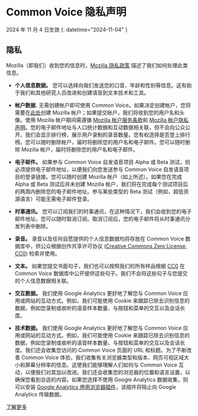 # Common Voice 隐私声明 

2024 年 11 月 4 日生效 {: datetime="2024-11-04" }

## 隐私

Mozilla（即我们）收到您的信息时，[Mozilla 隐私政策](https://www.mozilla.org/privacy) 描述了我们如何处理此类信息。

* **个人信息数据。** 您可以选择向我们发送您的口音、年龄和性别等信息。这有助于我们和其他研究人员改进和创建语音到文本技术和工具。

* **帐户数据.** 无需创建帐户即可使用 Common Voice。如果决定创建帐户，您将需要在[此处](https://commonvoice.mozilla.org/login)创建 Mozilla 帐户；如果提交帐户，我们将收到您的用户名和头像。使用 Mozilla 帐户期间需遵循 [Mozilla 帐户服务条款](https://www.mozilla.org/about/legal/terms/services/)和 [Mozilla 帐户隐私声明](https://www.mozilla.org/privacy/mozilla-accounts/)。您的电子邮件地址与人口统计数据和互动数据相关联，但不会向公众公开。我们会显示排行榜，展示用户录制的录音数量。您有权选择是否登上排行榜。您可以随时删除帐户，届时将删除您的用户名和电子邮件。您可以随时删除 Mozilla 帐户，届时将删除您的用户名和电子邮件。

* **电子邮件。** 如果参与 Common Voice 自发语音项目 Alpha 或 Beta 测试，则必须提供电子邮件地址，以便我们向您发送参与 Common Voice 自发语音项目的登录链接。您可以随时创建 Mozilla 帐户（如上所述）。如果您在完成 Alpha 或 Beta 测试后并未创建 Mozilla 帐户，我们将在完成每个测试项目后的两周内删除您的电子邮件地址。参与某些类型的 Beta 测试（例如，超低资源语言）可能无需电子邮件登录。

* **时事通讯。** 您可以订阅我们的时事通讯，在这种情况下，我们会收到您的电子邮件地址。您可以随时取消订阅。取消订阅后，您的电子邮件将从时事通讯分发列表中删除。

* **录音。** 录音以及任何自愿提供的个人信息数据均将存放在 Common Voice 数据库中，供公众根据创作共享许可协议 ([Creative Commons Zero License, CC0](https://creativecommons.org/publicdomain/zero/1.0/)) 检索并使用。

* **文本。** 如果您提交书面句子，我们也可以按照我们的所有样品根据 [CC0](https://creativecommons.org/publicdomain/zero/1.0/) 在 Common Voice 数据库中公开提供这些句子。我们不会将这些句子与您提交的个人信息数据相关联。

* **交互数据。** 我们使用 Google Analytics 更好地了解您与 Common Voice 应用或网站的互动方式。例如，我们可能使用 Cookie 来跟踪已除去识别信息的数据，例如您录制或收听的语音样本数量、与按钮和菜单的交互以及会话长度。

* **技术数据。** 我们使用 Google Analytics 更好地了解您与 Common Voice 应用或网站的互动方式。例如，我们可能使用 Cookie 来跟踪已除去识别信息的数据，例如您录制或收听的语音样本数量、与按钮和菜单的交互以及会话长度。我们还会收集您访问的 Common Voice 页面的 URL 和标题。为了不断改善 Common Voice 体验，我们收集有关浏览器类型和版本、网页可视区域大小和屏幕分辨率的信息。这使我们能够理解人们如何与 Common Voice 互动，以便我们对其加以改进。我们还会收集您的浏览器的位置和语言设置，以确保您看到合适的内容。如果您选择不使用 Google Analytics 数据收集，则可以安装 [Google Analytics 停用浏览器插件](https://tools.google.com/dlpage/gaoptout)，该插件将阻止向 Google Analytics 传输数据。

[了解更多](https://github.com/common-voice/common-voice/blob/main/docs/data_dictionary.md)


